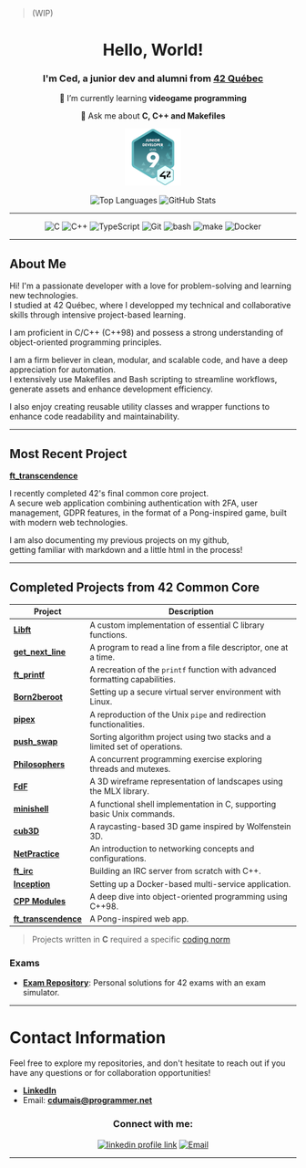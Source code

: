 > (WIP)

<div align="center">

# Hello, World!

### I'm Ced, a junior dev and alumni from [42 Québec](https://www.42quebec.com)

🌱 I’m currently learning **videogame programming**

💬 Ask me about **C, C++ and Makefiles**

<!-- Credly Badges -->

<!--
[![My Badge](./assets/42-cursus-junior-developer-level-9.png)](https://www.credly.com/badges/dce5ba28-a041-4f79-bad6-19be6ea74746/public_url)
-->

<p align="center">
  <a href="https://www.credly.com/badges/dce5ba28-a041-4f79-bad6-19be6ea74746/public_url">
    <img src="./assets/42-cursus-junior-developer-level-9.png" alt="42 Cursus Junior Developer Badge" width="100"/>
  </a>
</p>

<!-- Github Stats -->
<img src="https://github-readme-stats.vercel.app/api/top-langs/?username=SaydRomey&layout=compact&theme=tokyonight&card_width=400" alt="Top Languages" height="170"/>
<img src="https://github-readme-stats.vercel.app/api?username=SaydRomey&show_icons=true&theme=tokyonight" alt="GitHub Stats" height="170"/>

</div>

---

<div align="center">
  
![C](https://img.shields.io/badge/C-00599C?style=for-the-badge&logo=c&logoColor=white)
![C++](https://img.shields.io/badge/C%2B%2B-00599C?style=for-the-badge&logo=c%2B%2B&logoColor=white)
![TypeScript](https://img.shields.io/badge/typescript-%23007ACC.svg?style=for-the-badge&logo=typescript&logoColor=white)
![Git](https://img.shields.io/badge/GIT-E44C30?style=for-the-badge&logo=git&logoColor=white)
![bash](https://img.shields.io/badge/GNU%20Bash-4EAA25?style=for-the-badge&logo=GNU%20Bash&logoColor=white)
![make](https://img.shields.io/badge/Make-6D00CC.svg?style=for-the-badge&logo=Make&logoColor=white)
![Docker](https://img.shields.io/badge/Docker-2CA5E0?style=for-the-badge&logo=docker&logoColor=white)

</div>

---

## About Me

Hi! I'm a passionate developer with a love for problem-solving and learning new technologies.  
I studied at 42 Québec, where I developped my technical and collaborative skills through intensive project-based learning.

I am proficient in C/C++ (C++98) and possess a strong understanding of object-oriented programming principles.

I am a firm believer in clean, modular, and scalable code, and have a deep appreciation for automation.  
I extensively use Makefiles and Bash scripting to streamline workflows, generate assets and enhance development efficiency.

I also enjoy creating reusable utility classes and wrapper functions to enhance code readability and maintainability.

---

## Most Recent Project
**[ft_transcendence](https://github.com/SaydRomey/ft_transcendence)**

I recently completed 42's final common core project.  
A secure web application combining authentication with 2FA, user management, GDPR features, in the format of a Pong-inspired game, built with modern web technologies.

I am also documenting my previous projects on my github,  
getting familiar with markdown and a little html in the process!

---

## Completed Projects from 42 Common Core

| Project | Description |
|---------|------------|
| **[Libft](https://github.com/SaydRomey/libft)** | A custom implementation of essential C library functions. |
| **[get_next_line](https://github.com/SaydRomey/get_next_line)** | A program to read a line from a file descriptor, one at a time. |
| **[ft_printf](https://github.com/SaydRomey/ft_printf)** | A recreation of the `printf` function with advanced formatting capabilities. |
| **[Born2beroot](https://github.com/SaydRomey/B2BR)** | Setting up a secure virtual server environment with Linux. |
| **[pipex](https://github.com/SaydRomey/pipex)** | A reproduction of the Unix `pipe` and redirection functionalities. |
| **[push_swap](https://github.com/SaydRomey/push_swap)** | Sorting algorithm project using two stacks and a limited set of operations. |
| **[Philosophers](https://github.com/SaydRomey/Philosopher)** | A concurrent programming exercise exploring threads and mutexes. |
| **[FdF](https://github.com/SaydRomey/FdF)** | A 3D wireframe representation of landscapes using the MLX library. |
| **[minishell](https://github.com/SaydRomey/Minishell)** | A functional shell implementation in C, supporting basic Unix commands. |
| **[cub3D](https://github.com/SaydRomey/cub3D)** | A raycasting-based 3D game inspired by Wolfenstein 3D. |
| **[NetPractice](https://github.com/SaydRomey/netpractice)** | An introduction to networking concepts and configurations. |
| **[ft_irc](https://github.com/SaydRomey/ft_irc)** | Building an IRC server from scratch with C++. |
| **[Inception](https://github.com/SaydRomey/inception)** | Setting up a Docker-based multi-service application. |
| **[CPP Modules](https://github.com/SaydRomey/CPP)** | A deep dive into object-oriented programming using C++98. |
| **[ft_transcendence](https://github.com/SaydRomey/ft_transcendence)** | A Pong-inspired web app. |

> Projects written in **C** required a specific [coding norm](https://github.com/SaydRomey/42_ressources/blob/main/pdf/norm_en_v4.pdf)

### Exams
- **[Exam Repository](https://github.com/SaydRomey/exams)**: Personal solutions for 42 exams with an exam simulator.

---

# Contact Information
Feel free to explore my repositories, and don't hesitate to reach out if you have any questions or for collaboration opportunities!

- **[LinkedIn](https://www.linkedin.com/in/cedericdumais)**
- Email: **cdumais@programmer.net**

<h3 align="center">Connect with me:</h3>
<p align="center">
  <a href="https://www.linkedin.com/in/cedericdumais" target="blank"><img align="center" src="https://raw.githubusercontent.com/rahuldkjain/github-profile-readme-generator/master/src/images/icons/Social/linked-in-alt.svg" alt="linkedin profile link" height="30" width="40" /></a>
  <a href="mailto:cdumais@programmer.net"><img align="center" src="https://upload.wikimedia.org/wikipedia/commons/4/4e/Gmail_Icon.png" alt="Email" height="30" width="40" /></a>
</p>

---
